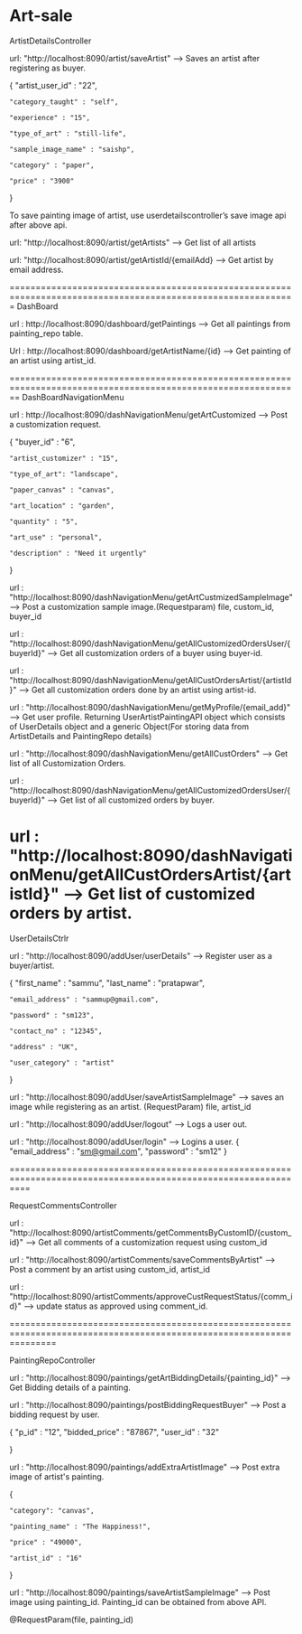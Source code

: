 ﻿# Art-sale

ArtistDetailsController

url: "http://localhost:8090/artist/saveArtist" --> Saves an artist after registering as buyer.

{
    "artist_user_id" : "22",

    "category_taught" : "self", 

    "experience" : "15", 

    "type_of_art" : "still-life", 

    "sample_image_name" : "saishp",

    "category" : "paper", 

    "price" : "3900"

}

To save painting image of artist, use userdetailscontroller’s save image api after above api.


url: "http://localhost:8090/artist/getArtists" --> Get list of all artists

url: "http://localhost:8090/artist/getArtistId/{emailAdd}  --> Get artist by email address. 



=============================================================================================================
DashBoard

url : http://localhost:8090/dashboard/getPaintings   --> Get all paintings from painting_repo table.

Url : http://localhost:8090/dashboard/getArtistName/{id} --> Get painting of an artist using artist_id.



==============================================================================================================
DashBoardNavigationMenu

url :  http://localhost:8090/dashNavigationMenu/getArtCustomized  --> Post a customization request.

{
    "buyer_id" : "6",

    "artist_customizer" : "15",

    "type_of_art": "landscape",

    "paper_canvas" : "canvas",

    "art_location" : "garden",

    "quantity" : "5",
    
    "art_use" : "personal",

    "description" : "Need it urgently"
}
 
url : "http://localhost:8090/dashNavigationMenu/getArtCustmizedSampleImage" --> Post a customization sample image.(Requestparam) 
file, custom_id, buyer_id

url : "http://localhost:8090/dashNavigationMenu/getAllCustomizedOrdersUser/{buyerId}" -->  Get all customization orders of a buyer using buyer-id.

url :  "http://localhost:8090/dashNavigationMenu/getAllCustOrdersArtist/{artistId}" --> Get all customization orders done by an artist using artist-id.

url : "http://localhost:8090/dashNavigationMenu/getMyProfile/{email_add}" --> Get user profile. Returning UserArtistPaintingAPI object which consists of UserDetails object and a generic Object(For storing data from ArtistDetails and PaintingRepo details)

url : "http://localhost:8090/dashNavigationMenu/getAllCustOrders" --> Get list of all Customization Orders.

url : "http://localhost:8090/dashNavigationMenu/getAllCustomizedOrdersUser/{buyerId}" --> Get list of all customized orders by buyer.

url : "http://localhost:8090/dashNavigationMenu/getAllCustOrdersArtist/{artistId}" --> Get list of customized orders by artist.
=================================================================================================================




UserDetailsCtrlr

url : "http://localhost:8090/addUser/userDetails"  --> Register user as a buyer/artist.

{
	"first_name" : "sammu",
	"last_name" : "pratapwar",
	
    "email_address" : "sammup@gmail.com",

    "password" : "sm123",

    "contact_no" : "12345",

    "address" : "UK",

    "user_category" : "artist"

}

url : "http://localhost:8090/addUser/saveArtistSampleImage" --> saves an image while registering as an artist. (RequestParam)
file, artist_id

url : "http://localhost:8090/addUser/logout" --> Logs a user out.

url : "http://localhost:8090/addUser/login"  --> Logins a user. 
{
	"email_address" : "sm@gmail.com",
	"password" : "sm12"
}



================================================================================================================

RequestCommentsController

url : "http://localhost:8090/artistComments/getCommentsByCustomID/{custom_id}" --> Get all comments of a customization request using custom_id

url : "http://localhost:8090/artistComments/saveCommentsByArtist" --> Post a comment by an artist using custom_id, artist_id

url : "http://localhost:8090/artistComments/approveCustRequestStatus/{comm_id}" --> update status as approved using comment_id.


=====================================================================================================================

PaintingRepoController

url : "http://localhost:8090/paintings/getArtBiddingDetails/{painting_id}" --> Get Bidding details of a painting.

url : "http://localhost:8090/paintings/postBiddingRequestBuyer" --> Post a bidding request by user.

{
	"p_id" : "12",
	"bidded_price" : "87867",
	"user_id" : "32"
	
}

url : "http://localhost:8090/paintings/addExtraArtistImage" --> Post extra image of artist's painting.

{

    "category": "canvas",

    "painting_name" : "The Happiness!",

    "price" : "49000",

    "artist_id" : "16"

}

url : "http://localhost:8090/paintings/saveArtistSampleImage" --> Post image using painting_id. Painting_id can be obtained from above API. 

@RequestParam(file, painting_id)



